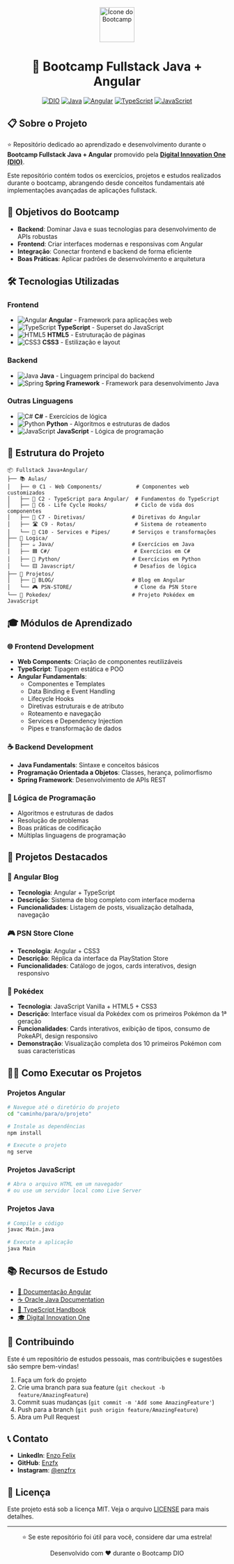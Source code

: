 <div align="center">

<img src="https://i.imgur.com/rzX6VQF.png" alt="Ícone do Bootcamp" width="80" />

# 🚀 Bootcamp Fullstack Java + Angular

[![DIO](https://img.shields.io/badge/DIO-Bootcamp-blue?style=for-the-badge&logo=github)](https://github.com/digitalinnovationone)
[![Java](https://img.shields.io/badge/Java-ED8B00?style=for-the-badge&logo=java&logoColor=white)](https://www.java.com/)
[![Angular](https://img.shields.io/badge/Angular-DD0031?style=for-the-badge&logo=angular&logoColor=white)](https://angular.io/)
[![TypeScript](https://img.shields.io/badge/TypeScript-007ACC?style=for-the-badge&logo=typescript&logoColor=white)](https://www.typescriptlang.org/)
[![JavaScript](https://img.shields.io/badge/JavaScript-F7DF1E?style=for-the-badge&logo=javascript&logoColor=black)](https://developer.mozilla.org/pt-BR/docs/Web/JavaScript)

</div>

## 📋 Sobre o Projeto

⭐ Repositório dedicado ao aprendizado e desenvolvimento durante o **Bootcamp Fullstack Java + Angular** promovido pela [**Digital Innovation One (DIO)**](https://github.com/digitalinnovationone).

Este repositório contém todos os exercícios, projetos e estudos realizados durante o bootcamp, abrangendo desde conceitos fundamentais até implementações avançadas de aplicações fullstack.

## 🎯 Objetivos do Bootcamp

- **Backend**: Dominar Java e suas tecnologias para desenvolvimento de APIs robustas
- **Frontend**: Criar interfaces modernas e responsivas com Angular
- **Integração**: Conectar frontend e backend de forma eficiente
- **Boas Práticas**: Aplicar padrões de desenvolvimento e arquitetura

## 🛠️ Tecnologias Utilizadas

### Frontend
- ![Angular](https://img.shields.io/badge/Angular-DD0031?style=flat&logo=angular&logoColor=white) **Angular** - Framework para aplicações web
- ![TypeScript](https://img.shields.io/badge/TypeScript-007ACC?style=flat&logo=typescript&logoColor=white) **TypeScript** - Superset do JavaScript
- ![HTML5](https://img.shields.io/badge/HTML5-E34F26?style=flat&logo=html5&logoColor=white) **HTML5** - Estruturação de páginas
- ![CSS3](https://img.shields.io/badge/CSS3-1572B6?style=flat&logo=css3&logoColor=white) **CSS3** - Estilização e layout

### Backend
- ![Java](https://img.shields.io/badge/Java-ED8B00?style=flat&logo=java&logoColor=white) **Java** - Linguagem principal do backend
- ![Spring](https://img.shields.io/badge/Spring-6DB33F?style=flat&logo=spring&logoColor=white) **Spring Framework** - Framework para desenvolvimento Java

### Outras Linguagens
- ![C#](https://img.shields.io/badge/C%23-239120?style=flat&logo=c-sharp&logoColor=white) **C#** - Exercícios de lógica
- ![Python](https://img.shields.io/badge/Python-3776AB?style=flat&logo=python&logoColor=white) **Python** - Algoritmos e estruturas de dados
- ![JavaScript](https://img.shields.io/badge/JavaScript-F7DF1E?style=flat&logo=javascript&logoColor=black) **JavaScript** - Lógica de programação

## 📁 Estrutura do Projeto

```
📦 Fullstack Java+Angular/
├── 📚 Aulas/
│   ├── 🌐 C1 - Web Components/           # Componentes web customizados
│   ├── 📘 C2 - TypeScript para Angular/  # Fundamentos do TypeScript
│   ├── 🔄 C6 - Life Cycle Hooks/         # Ciclo de vida dos componentes
│   ├── 🎯 C7 - Diretivas/               # Diretivas do Angular
│   ├── 🛣️ C9 - Rotas/                   # Sistema de roteamento
│   └── 🔧 C10 - Services e Pipes/       # Serviços e transformações
├── 🧠 Logica/
│   ├── ☕ Java/                         # Exercícios em Java
│   ├── 🟦 C#/                           # Exercícios em C#
│   ├── 🐍 Python/                       # Exercícios em Python
│   └── 🟨 Javascript/                   # Desafios de lógica
├── 🚀 Projetos/
│   ├── 📝 BLOG/                         # Blog em Angular
│   └── 🎮 PSN-STORE/                    # Clone da PSN Store
└── 🐾 Pokedex/                          # Projeto Pokédex em JavaScript
```

## 🎓 Módulos de Aprendizado

### 🌐 Frontend Development
- **Web Components**: Criação de componentes reutilizáveis
- **TypeScript**: Tipagem estática e POO
- **Angular Fundamentals**: 
  - Componentes e Templates
  - Data Binding e Event Handling
  - Lifecycle Hooks
  - Diretivas estruturais e de atributo
  - Roteamento e navegação
  - Services e Dependency Injection
  - Pipes e transformação de dados

### ☕ Backend Development
- **Java Fundamentals**: Sintaxe e conceitos básicos
- **Programação Orientada a Objetos**: Classes, herança, polimorfismo
- **Spring Framework**: Desenvolvimento de APIs REST

### 🧠 Lógica de Programação
- Algoritmos e estruturas de dados
- Resolução de problemas
- Boas práticas de codificação
- Múltiplas linguagens de programação

## 🚀 Projetos Destacados

### 📝 Angular Blog
- **Tecnologia**: Angular + TypeScript
- **Descrição**: Sistema de blog completo com interface moderna
- **Funcionalidades**: Listagem de posts, visualização detalhada, navegação

### 🎮 PSN Store Clone
- **Tecnologia**: Angular + CSS3
- **Descrição**: Réplica da interface da PlayStation Store
- **Funcionalidades**: Catálogo de jogos, cards interativos, design responsivo

### 🐾 Pokédex
- **Tecnologia**: JavaScript Vanilla + HTML5 + CSS3
- **Descrição**: Interface visual da Pokédex com os primeiros Pokémon da 1ª geração
- **Funcionalidades**: Cards interativos, exibição de tipos, consumo de PokeAPI, design responsivo
- **Demonstração**: Visualização completa dos 10 primeiros Pokémon com suas características

## 🏃‍♂️ Como Executar os Projetos

### Projetos Angular
```bash
# Navegue até o diretório do projeto
cd "caminho/para/o/projeto"

# Instale as dependências
npm install

# Execute o projeto
ng serve
```

### Projetos JavaScript
```bash
# Abra o arquivo HTML em um navegador
# ou use um servidor local como Live Server
```

### Projetos Java
```bash
# Compile o código
javac Main.java

# Execute a aplicação
java Main
```

## 📚 Recursos de Estudo

- [📖 Documentação Angular](https://angular.io/docs)
- [☕ Oracle Java Documentation](https://docs.oracle.com/en/java/)
- [📘 TypeScript Handbook](https://www.typescriptlang.org/docs/)
- [🎓 Digital Innovation One](https://dio.me/)

## 🤝 Contribuindo

Este é um repositório de estudos pessoais, mas contribuições e sugestões são sempre bem-vindas!

1. Faça um fork do projeto
2. Crie uma branch para sua feature (`git checkout -b feature/AmazingFeature`)
3. Commit suas mudanças (`git commit -m 'Add some AmazingFeature'`)
4. Push para a branch (`git push origin feature/AmazingFeature`)
5. Abra um Pull Request

## 📞 Contato

- **LinkedIn**: [Enzo Felix](https://www.linkedin.com/in/enzfrx/)
- **GitHub**: [Enzfx](https://github.com/Enzfx)
- **Instagram**: [@enzfrx](https://www.instagram.com/enzfrx/)

## 📄 Licença

Este projeto está sob a licença MIT. Veja o arquivo [LICENSE](LICENSE) para mais detalhes.

---

<div align="center">
  <p>⭐ Se este repositório foi útil para você, considere dar uma estrela!</p>
  <p>Desenvolvido com ❤️ durante o Bootcamp DIO</p>
</div>
